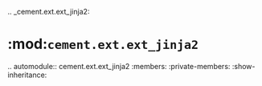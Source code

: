 .. _cement.ext.ext_jinja2:

:mod:`cement.ext.ext_jinja2`
==============================================================================

.. automodule:: cement.ext.ext_jinja2
    :members:
    :private-members:
    :show-inheritance:
